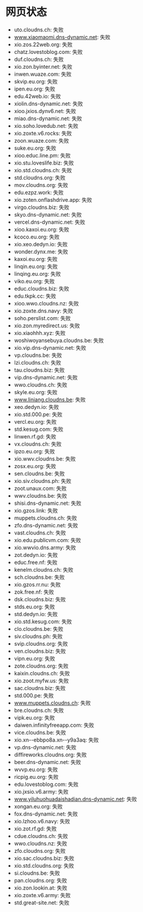 # 网页状态
- uto.cloudns.ch: 失败
- www.xiaomaomi.dns-dynamic.net: 失败
- xio.zos.22web.org: 失败
- chatz.lovestoblog.com: 失败
- duf.cloudns.ch: 失败
- xio.zon.byinter.net: 失败
- inwen.wuaze.com: 失败
- skvip.eu.org: 失败
- ipen.eu.org: 失败
- edu.42web.io: 失败
- xiolin.dns-dynamic.net: 失败
- xioo.jxios.dynv6.net: 失败
- miao.dns-dynamic.net: 失败
- xio.soho.lovedub.net: 失败
- xio.zoxte.v6.rocks: 失败
- zoon.wuaze.com: 失败
- suke.eu.org: 失败
- xioo.educ.line.pm: 失败
- xio.stu.loveslife.biz: 失败
- xio.std.cloudns.ch: 失败
- std.cloudns.org: 失败
- mov.cloudns.org: 失败
- edu.ezpz.work: 失败
- xio.zoten.onflashdrive.app: 失败
- virgo.cloudns.biz: 失败
- skyo.dns-dynamic.net: 失败
- vercel.dns-dynamic.net: 失败
- xioo.kaxoi.eu.org: 失败
- kcoco.eu.org: 失败
- xio.xeo.dedyn.io: 失败
- wonder.dynx.me: 失败
- kaxoi.eu.org: 失败
- linqin.eu.org: 失败
- linqing.eu.org: 失败
- viko.eu.org: 失败
- educ.cloudns.biz: 失败
- edu.tkpk.cc: 失败
- xioo.wwo.cloudns.nz: 失败
- xio.zoxte.dns.navy: 失败
- soho.perslist.com: 失败
- xio.zon.myredirect.us: 失败
- xio.xiaohhh.xyz: 失败
- woshiwoyansebuya.cloudns.be: 失败
- xio.vip.dns-dynamic.net: 失败
- vp.cloudns.be: 失败
- lzi.cloudns.ch: 失败
- tau.cloudns.biz: 失败
- vip.dns-dynamic.net: 失败
- wwo.cloudns.ch: 失败
- skyle.eu.org: 失败
- www.liniang.cloudns.be: 失败
- xeo.dedyn.io: 失败
- xio.std.000.pe: 失败
- vercl.eu.org: 失败
- std.kesug.com: 失败
- linwen.rf.gd: 失败
- vx.cloudns.ch: 失败
- ipzo.eu.org: 失败
- xio.wwv.cloudns.be: 失败
- zosx.eu.org: 失败
- sen.cloudns.be: 失败
- xio.siv.cloudns.ph: 失败
- zoot.unaux.com: 失败
- wwv.cloudns.be: 失败
- shisi.dns-dynamic.net: 失败
- xio.gzos.link: 失败
- muppets.cloudns.ch: 失败
- zfo.dns-dynamic.net: 失败
- vast.cloudns.ch: 失败
- xio.edu.publicvm.com: 失败
- xio.wwvio.dns.army: 失败
- zot.dedyn.io: 失败
- educ.free.nf: 失败
- kenelm.cloudns.ch: 失败
- sch.cloudns.be: 失败
- xio.gzos.rr.nu: 失败
- zok.free.nf: 失败
- dsk.cloudns.biz: 失败
- stds.eu.org: 失败
- std.dedyn.io: 失败
- xio.std.kesug.com: 失败
- clo.cloudns.be: 失败
- siv.cloudns.ph: 失败
- svip.cloudns.org: 失败
- ven.cloudns.biz: 失败
- vipn.eu.org: 失败
- zote.cloudns.org: 失败
- kaixin.cloudns.ch: 失败
- xio.zoot.myfw.us: 失败
- sac.cloudns.biz: 失败
- std.000.pe: 失败
- www.muppets.cloudns.ch: 失败
- bre.cloudns.ch: 失败
- vipk.eu.org: 失败
- daiwen.infinityfreeapp.com: 失败
- vice.cloudns.be: 失败
- xio.xn--ebbpo8a.xn--y9a3aq: 失败
- vp.dns-dynamic.net: 失败
- diffireworks.cloudns.org: 失败
- beer.dns-dynamic.net: 失败
- wvvp.eu.org: 失败
- ricpig.eu.org: 失败
- edu.lovestoblog.com: 失败
- xio.jxsio.v6.army: 失败
- www.yiluhuohuadaishadian.dns-dynamic.net: 失败
- xongan.eu.org: 失败
- fox.dns-dynamic.net: 失败
- xio.lzhoo.v6.navy: 失败
- xio.zot.rf.gd: 失败
- cdue.cloudns.ch: 失败
- wwo.cloudns.nz: 失败
- zfo.cloudns.org: 失败
- xio.sac.cloudns.biz: 失败
- xio.std.cloudns.org: 失败
- si.cloudns.be: 失败
- pan.cloudns.org: 失败
- xio.zon.lookin.at: 失败
- xio.zoxte.v6.army: 失败
- std.great-site.net: 失败
